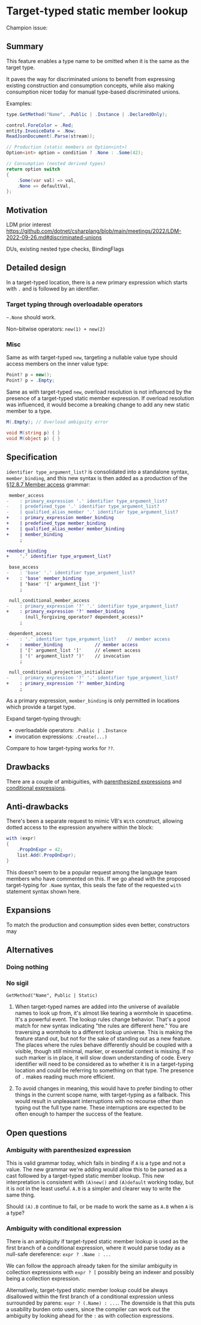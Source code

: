 # Target-typed static member lookup

Champion issue: <TODO>

## Summary

This feature enables a type name to be omitted when it is the same as the target type.

It paves the way for discriminated unions to benefit from expressing existing construction and consumption concepts, while also making consumption nicer today for manual type-based discriminated unions.

Examples:

```cs
type.GetMethod("Name", .Public | .Instance | .DeclaredOnly);

control.ForeColor = .Red;
entity.InvoiceDate = .Now;
ReadJsonDocument(.Parse(stream));

// Production (static members on Option<int>)
Option<int> option = condition ? .None : .Some(42);

// Consumption (nested derived types)
return option switch
{
    .Some(var val) => val,
    .None => defaultVal,
};
```

## Motivation

LDM prior interest <https://github.com/dotnet/csharplang/blob/main/meetings/2022/LDM-2022-09-26.md#discriminated-unions>

DUs, existing nested type checks, BindingFlags

## Detailed design

In a target-typed location, there is a new primary expression which starts with `.` and is followed by an identifier.

### Target typing through overloadable operators

`~.None` should work.

Non-bitwise operators: `new(1) + new(2)`

### Misc

Same as with target-typed `new`, targeting a nullable value type should access members on the inner value type:

```cs
Point? p = new();
Point? p = .Empty;
```

Same as with target-typed `new`, overload resolution is not influenced by the presence of a target-typed static member expression. If overload resolution was influenced, it would become a breaking change to add any new static member to a type.

```cs
M(.Empty); // Overload ambiguity error

void M(string p) { }
void M(object p) { }
```

## Specification

`identifier type_argument_list?` is consolidated into a standalone syntax, `member_binding`, and this new syntax is then added as a production of the [§12.8.7 Member access](https://github.com/dotnet/csharpstandard/blob/draft-v8/standard/expressions.md#1287-member-access) grammar:

```diff
 member_access
-    : primary_expression '.' identifier type_argument_list?
-    | predefined_type '.' identifier type_argument_list?
-    | qualified_alias_member '.' identifier type_argument_list?
+    : primary_expression member_binding
+    | predefined_type member_binding
+    | qualified_alias_member member_binding
+    | member_binding
     ;

+member_binding
+    '.' identifier type_argument_list?

 base_access
-    : 'base' '.' identifier type_argument_list?
+    : 'base' member_binding
     | 'base' '[' argument_list ']'
     ;

 null_conditional_member_access
-    : primary_expression '?' '.' identifier type_argument_list?
+    : primary_expression '?' member_binding
       (null_forgiving_operator? dependent_access)*
     ;

 dependent_access
-    : '.' identifier type_argument_list?    // member access
+    : member_binding            // member access
     | '[' argument_list ']'     // element access
     | '(' argument_list? ')'    // invocation
     ;

 null_conditional_projection_initializer
-    : primary_expression '?' '.' identifier type_argument_list?
+    : primary_expression '?' member_binding
     ;
```

As a primary expression, `member_binding` is only permitted in locations which provide a target type.

Expand target-typing through:

- overloadable operators: `.Public | .Instance`
- invocation expressions: `.Create(...)`

Compare to how target-typing works for `??`.

## Drawbacks

There are a couple of ambiguities, with [parenthesized expressions](#ambiguity-with-parenthesized-expression) and [conditional expressions](#ambiguity-with-conditional-expression).

## Anti-drawbacks

There's been a separate request to mimic VB's `With` construct, allowing dotted access to the expression anywhere within the block:

```cs
with (expr)
{
    .PropOnExpr = 42;
    list.Add(.PropOnExpr);
}
```

This doesn't seem to be a popular request among the language team members who have commented on this. If we go ahead with the proposed target-typing for `.Name` syntax, this seals the fate of the requested `with` statement syntax shown here.

## Expansions

To match the production and consumption sides even better, constructors may

## Alternatives

### Doing nothing

### No sigil

`GetMethod("Name", Public | Static)`

1. When target-typed names are added into the universe of available names to look up from, it's almost like tearing a wormhole in spacetime. It's a powerful event. The lookup rules change behavior. That's a good match for new syntax indicating "the rules are different here." You are traversing a wormhole to a different lookup universe. This is making the feature stand out, but not for the sake of standing out as a new feature. The places where the rules behave differently should be coupled with a visible, though still minimal, marker, or essential context is missing. If no such marker is in place, it will slow down understanding of code. Every identifier will need to be considered as to whether it is in a target-typing location and could be referring to something on that type. The presence of `.` makes reading much more efficient.

1. To avoid changes in meaning, this would have to prefer binding to other things in the current scope name, with target-typing as a fallback. This would result in unpleasant interruptions with no recourse other than typing out the full type name. These interruptions are expected to be often enough to hamper the success of the feature.

## Open questions

### Ambiguity with parenthesized expression

This is valid grammar today, which fails in binding if `A` is a type and not a value. The new grammar we're adding would allow this to be parsed as a cast followed by a target-typed static member lookup. This new interpretation is consistent with `(A)new()` and `(A)default` working today, but it is not in the least useful. `A.B` is a simpler and clearer way to write the same thing.

Should `(A).B` continue to fail, or be made to work the same as `A.B` when `A` is a type?

### Ambiguity with conditional expression

There is an ambiguity if target-typed static member lookup is used as the first branch of a conditional expression, where it would parse today as a null-safe dereference: `expr ? .Name : ...`

We can follow the approach already taken for the similar ambiguity in collection expressions with `expr ? [` possibly being an indexer and possibly being a collection expression.

Alternatively, target-typed static member lookup could be always disallowed within the first branch of a conditional expression unless surrounded by parens: `expr ? (.Name) : ...`. The downside is that this puts a usability burden onto users, since the compiler can work out the ambiguity by looking ahead for the `:` as with collection expressions.
